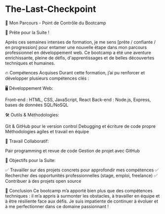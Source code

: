 # The-Last-Checkpoint

🌟 Mon Parcours - Point de Contrôle du Bootcamp

🚀 Prête pour la Suite !

Après ces semaines intenses de formation, je me sens [prête / confiante / en progression] pour entamer une nouvelle étape dans mon parcours professionnel en développement web. Ce bootcamp a été une aventure enrichissante, pleine de défis, d'apprentissages et de belles découvertes techniques et humaines.

🔥 Compétences Acquises
Durant cette formation, j’ai pu renforcer et développer plusieurs compétences clés :

🖥️ Développement Web:

Front-end : HTML, CSS, JavaScript, React
Back-end : Node.js, Express, bases de données SQL/NoSQL

🛠️ Outils & Méthodologies:

Git & GitHub pour le version control
Debugging et écriture de code propre
Méthodologies agiles et travail en équipe

🤝 Travail Collaboratif:

Pair programming et revue de code
Gestion de projet avec GitHub

🎯 Objectifs pour la Suite:

✅ Travailler sur des projets concrets pour approfondir mes compétences
✅ Rechercher des opportunités professionnelles (stage, emploi, freelance)
✅ Contribuer à des projets open source

📝 Conclusion
Ce bootcamp m’a apporté bien plus que des compétences techniques : il m’a appris à surmonter les obstacles, à travailler en équipe et à être résiliente face aux défis. Je suis impatiente de continuer à évoluer et à me perfectionner dans ce domaine passionnant !
